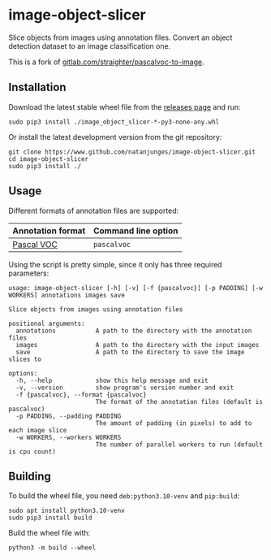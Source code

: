 # image-object-slicer
Slice objects from images using annotation files. Convert an object detection dataset to an image classification one.

This is a fork of [gitlab.com/straighter/pascalvoc-to-image](https://gitlab.com/straighter/pascalvoc-to-image).

## Installation
Download the latest stable wheel file from the [releases page](https://github.com/natanjunges/image-object-slicer/releases) and run:
```shell
sudo pip3 install ./image_object_slicer-*-py3-none-any.whl
```

Or install the latest development version from the git repository:
```shell
git clone https://www.github.com/natanjunges/image-object-slicer.git
cd image-object-slicer
sudo pip3 install ./
```

## Usage
Different formats of annotation files are supported:

| Annotation format | Command line option |
|-------------------|---------------------|
| [Pascal VOC](http://host.robots.ox.ac.uk/pascal/VOC/) | `pascalvoc` |

Using the script is pretty simple, since it only has three required parameters:
```
usage: image-object-slicer [-h] [-v] [-f {pascalvoc}] [-p PADDING] [-w WORKERS] annotations images save

Slice objects from images using annotation files

positional arguments:
  annotations           A path to the directory with the annotation files
  images                A path to the directory with the input images
  save                  A path to the directory to save the image slices to

options:
  -h, --help            show this help message and exit
  -v, --version         show program's version number and exit
  -f {pascalvoc}, --format {pascalvoc}
                        The format of the annotation files (default is pascalvoc)
  -p PADDING, --padding PADDING
                        The amount of padding (in pixels) to add to each image slice
  -w WORKERS, --workers WORKERS
                        The number of parallel workers to run (default is cpu count)
```

## Building
To build the wheel file, you need `deb:python3.10-venv` and `pip:build`:
```shell
sudo apt install python3.10-venv
sudo pip3 install build
```

Build the wheel file with:
```shell
python3 -m build --wheel
```
